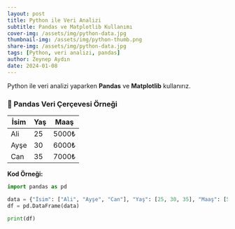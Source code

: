 ```yaml
---
layout: post
title: Python ile Veri Analizi
subtitle: Pandas ve Matplotlib Kullanımı
cover-img: /assets/img/python-data.jpg
thumbnail-img: /assets/img/python-thumb.png
share-img: /assets/img/python-data.jpg
tags: [Python, veri analizi, pandas]
author: Zeynep Aydın
date: 2024-01-08
---
```


Python ile veri analizi yaparken **Pandas** ve **Matplotlib** kullanırız.

### 📌 Pandas Veri Çerçevesi Örneği

| İsim  | Yaş | Maaş  |
|-------|----|-------|
| Ali   | 25 | 5000₺ |
| Ayşe  | 30 | 6000₺ |
| Can   | 35 | 7000₺ |


**Kod Örneği:**
```python
import pandas as pd

data = {"İsim": ["Ali", "Ayşe", "Can"], "Yaş": [25, 30, 35], "Maaş": [5000, 6000, 7000]}
df = pd.DataFrame(data)

print(df)
